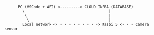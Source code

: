 












     
          PC (VSCode + API) <---------> CLOUD INFRA (DATABASE)
            \                                      |
             \                                     |
              \                                    |
            Local network <- - - - - - - - - -> Rasbi 5 <- - - Camera sensor 
